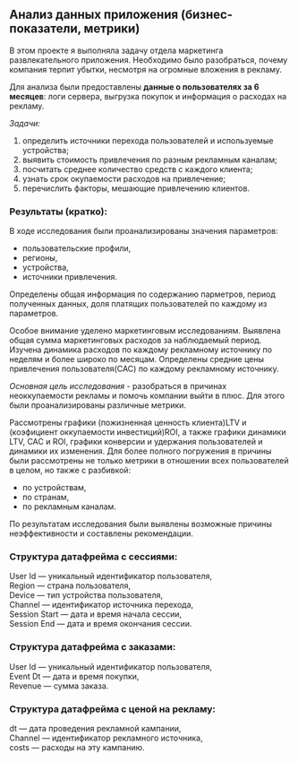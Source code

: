 ## Анализ данных приложения (бизнес-показатели, метрики)

В этом проекте я выполняла задачу отдела маркетинга развлекательного приложения. 
Необходимо было разобраться, почему компания терпит убытки, несмотря на огромные вложения в рекламу.

Для анализа были предоставлены **данные о пользователях за 6 месяцев**: логи сервера, выгрузка покупок и информация о расходах на рекламу. 

*Задачи:*
1. определить источники перехода пользователей и используемые устройства;
2. выявить стоимость привлечения по разным рекламным каналам;
3. посчитать среднее количество средств с каждого клиента;
4. узнать срок окупаемости расходов на привлечение;
5. перечислить факторы, мешающие привлечению клиентов.

### Результаты (кратко):

В ходе исследования были проанализированы значения параметров:

- пользовательские профили,
- регионы,
- устройства,
- источники привлечения.

Определены общая информация по содержанию парметров, период полученных данных, доля платящих пользователей по каждому из параметров.

Оcобое внимание уделено маркетинговым исследованиям. Выявлена общая сумма маркетинговых расходов за наблюдаемый период. Изучена динамика расходов по каждому рекламному источнику по неделям и более широко по месяцам.
Определены средние цены привлечения пользователя(CAC) по каждому рекламному источнику.

*Основная цель исследования* - разобраться в причинах неоккупаемости рекламы и помочь компании выйти в плюс. Для этого были проанализированы различные метрики.

Рассмотрены графики (пожизненная ценность клиента)LTV и (коэфициент оккупаемости инвестиций)ROI, а также графики динамики LTV, CAC и ROI, графики конверсии и удержания пользователей и динамики их изменения. Для более полного погружения в причины были рассмотрены не только метрики в отношении всех пользователей в целом, но также с разбивкой: 
- по устройствам,
- по странам,
- по рекламным каналам.

По результатам исследования были выявлены возможные причины неэффективности и составлены рекомендации.

### Структура датафрейма с сессиями:
User Id — уникальный идентификатор пользователя,  
Region — страна пользователя,  
Device — тип устройства пользователя,  
Channel — идентификатор источника перехода,  
Session Start — дата и время начала сессии,  
Session End — дата и время окончания сессии.

### Структура датафрейма с заказами:
User Id — уникальный идентификатор пользователя,  
Event Dt — дата и время покупки,  
Revenue — сумма заказа.

### Структура датафрейма с ценой на рекламу:
dt — дата проведения рекламной кампании,  
Channel — идентификатор рекламного источника,  
costs — расходы на эту кампанию.
